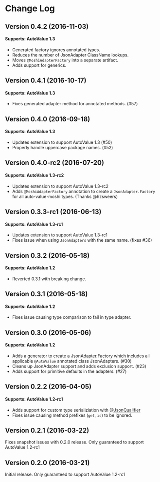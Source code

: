 # Change Log

## Version 0.4.2 (2016-11-03)

#### Supports: AutoValue 1.3

* Generated factory ignores annotated types.
* Reduces the number of JsonAdapter ClassName lookups.
* Moves `@MoshiAdapterFactory` into a separate artifact.
* Adds support for generics.

## Version 0.4.1 (2016-10-17)

#### Supports: AutoValue 1.3

* Fixes generated adapter method for annotated methods. (#57)

## Version 0.4.0 (2016-09-18)

#### Supports: AutoValue 1.3

* Updates extension to support AutoValue 1.3 (#50)
* Properly handle uppercase package names. (#52)

## Version 0.4.0-rc2 (2016-07-20)

#### Supports: AutoValue 1.3-rc2

* Updates extension to support AutoValue 1.3-rc2
* Adds `@MoshiAdapterFactory` annotation to create a `JsonAdapter.Factory` for all auto-value-moshi types. (Thanks @hzsweers)

## Version 0.3.3-rc1 (2016-06-13)

#### Supports: AutoValue 1.3-rc1

* Updates extension to support AutoValue 1.3-rc1
* Fixes issue when using `JsonAdapters` with the same name. (fixes #36)

## Version 0.3.2 (2016-05-18)

#### Supports: AutoValue 1.2

* Reverted 0.3.1 with breaking change.

## Version 0.3.1 (2016-05-18)

#### Supports: AutoValue 1.2

* Fixes issue causing type comparison to fail in type adapter. 

## Version 0.3.0 (2016-05-06)

#### Supports: AutoValue 1.2

* Adds a generator to create a JsonAdapter.Factory which includes all applicable `@AutoValue` annotated class JsonAdapters. (#30)
* Cleans up JsonAdapter support and adds exclusion support. (#23)
* Adds support for primitive defaults in the adapters. (#27)

## Version 0.2.2 (2016-04-05)

#### Supports: AutoValue 1.2-rc1

* Adds support for custom type serializiation with [@JsonQualifier](https://github.com/square/moshi#alternate-type-adapters-with-jsonqualifier)
* Fixes issue causing method prefixes (`get`, `is`) to be ignored.

## Version 0.2.1 (2016-03-22)

Fixes snapshot issues with 0.2.0 release. Only guaranteed to support AutoValue 1.2-rc1

## Version 0.2.0 (2016-03-21)

Initial release. Only guaranteed to support AutoValue 1.2-rc1
